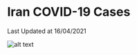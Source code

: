 # Iran COVID-19 Cases

Last Updated at 16/04/2021

![alt text](https://github.com/mhmp98/Iran-Covid19/blob/master/output.png)
